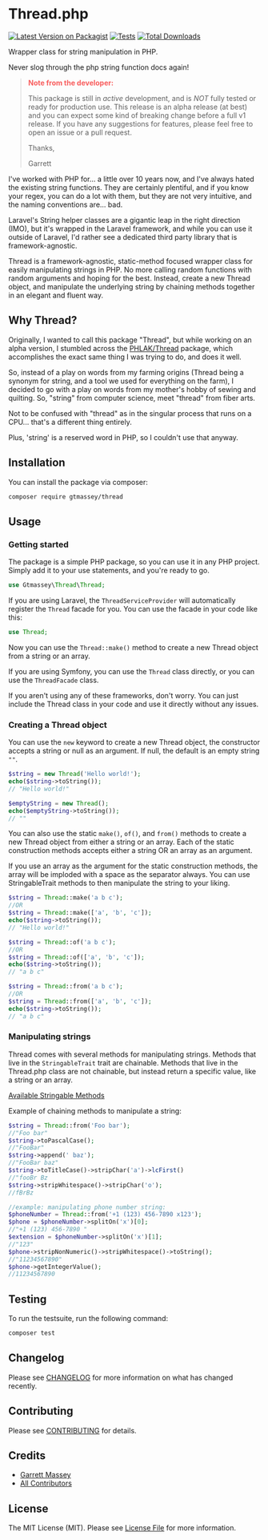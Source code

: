 # Thread.php

[![Latest Version on Packagist](https://img.shields.io/packagist/v/gtmassey/Thread.svg?style=flat-square)](https://packagist.org/packages/gtmassey/Thread)
[![Tests](https://img.shields.io/github/actions/workflow/status/gtmassey/Thread/run-tests.yml?branch=main&label=tests&style=flat-square)](https://github.com/gtmassey/Thread/actions/workflows/run-tests.yml)
[![Total Downloads](https://img.shields.io/packagist/dt/gtmassey/Thread.svg?style=flat-square)](https://packagist.org/packages/gtmassey/Thread)

Wrapper class for string manipulation in PHP.

Never slog through the php string function docs again!

> <p style="color: #f85c5c; font-weight: bold;">Note from the developer:</p> 
> 
> This package is still in *active* development, and is *NOT* fully tested or ready for production use. This release is an alpha release (at best) and you can expect some kind of breaking change before a full v1 release. If you have any suggestions for features, please feel free to open an issue or a pull request.
> 
> Thanks,
> 
> Garrett

I've worked with PHP for... a little over 10 years now, and I've always hated the existing string functions. They are certainly plentiful, and if you know your regex, you can do a lot with them, but they are not very intuitive, and the naming conventions are... bad. 

Laravel's String helper classes are a gigantic leap in the right direction (IMO), but it's wrapped in the Laravel framework, and while you can use it outside of Laravel, I'd rather see a dedicated third party library that is framework-agnostic. 

Thread is a framework-agnostic, static-method focused wrapper class for easily manipulating strings in PHP. No more calling random functions with random arguments and hoping for the best. Instead, create a new Thread object, and manipulate the underlying string by chaining methods together in an elegant and fluent way.

## Why Thread?

Originally, I wanted to call this package "Thread", but while working on an alpha version, I stumbled across the [PHLAK/Thread](https://github.com/PHLAK/Thread) package, which accomplishes the exact same thing I was trying to do, and does it well. 

So, instead of a play on words from my farming origins (Thread being a synonym for string, and a tool we used for everything on the farm), I decided to go with a play on words from my mother's hobby of sewing and quilting. So, "string" from computer science, meet "thread" from fiber arts. 

Not to be confused with "thread" as in the singular process that runs on a CPU... that's a different thing entirely.

Plus, 'string' is a reserved word in PHP, so I couldn't use that anyway.

## Installation

You can install the package via composer:

```bash
composer require gtmassey/thread
```

## Usage

### Getting started

The package is a simple PHP package, so you can use it in any PHP project. Simply add it to your use statements, and you're ready to go.

```php
use Gtmassey\Thread\Thread;
```

If you are using Laravel, the `ThreadServiceProvider` will automatically register the `Thread` facade for you. You can use the facade in your code like this:

```php
use Thread;
```

Now you can use the `Thread::make()` method to create a new Thread object from a string or an array.

If you are using Symfony, you can use the `Thread` class directly, or you can use the `ThreadFacade` class.

If you aren't using any of these frameworks, don't worry. You can just include the Thread class in your code and use it directly without any issues.

### Creating a Thread object

You can use the `new` keyword to create a new Thread object, the constructor accepts a string or null as an argument. If null, the default is an empty string `""`. 

```php
$string = new Thread('Hello world!');
echo($string->toString());
// "Hello world!"

$emptyString = new Thread();
echo($emptyString->toString());
// ""
```

You can also use the static `make()`, `of()`, and `from()` methods to create a new Thread object from either a string or an array. Each of the static construction methods accepts either a string OR an array as an argument.

If you use an array as the argument for the static construction methods, the array will be imploded with a space as the separator always. You can use StringableTrait methods to then manipulate the string to your liking.

```php
$string = Thread::make('a b c');
//OR
$string = Thread::make(['a', 'b', 'c']);
echo($string->toString());
// "Hello world!"

$string = Thread::of('a b c');
//OR
$string = Thread::of(['a', 'b', 'c']);
echo($string->toString());
// "a b c"

$string = Thread::from('a b c');
//OR
$string = Thread::from(['a', 'b', 'c']);
echo($string->toString());
// "a b c"
```

### Manipulating strings

Thread comes with several methods for manipulating strings. Methods that live in the `StringableTrait` trait are chainable. Methods that live in the Thread.php class are not chainable, but instead return a specific value, like a string or an array.

[Available Stringable Methods](docs/stringable-methods.md)

Example of chaining methods to manipulate a string:
```php
$string = Thread::from('Foo bar');
//"Foo bar"
$string->toPascalCase();
//"FooBar"
$string->append(' baz');
//"FooBar baz"
$string->toTitleCase()->stripChar('a')->lcFirst()
//"fooBr Bz
$string->stripWhitespace()->stripChar('o');
//fBrBz
```

```php
//example: manipulating phone number string:
$phoneNumber = Thread::from('+1 (123) 456-7890 x123');
$phone = $phoneNumber->splitOn('x')[0];
//"+1 (123) 456-7890 "
$extension = $phoneNumber->splitOn('x')[1];
//"123"
$phone->stripNonNumeric()->stripWhitespace()->toString();
//"11234567890"
$phone->getIntegerValue();
//11234567890
```

## Testing

To run the testsuite, run the following command:

```bash
composer test
```

## Changelog

Please see [CHANGELOG](CHANGELOG.md) for more information on what has changed recently.

## Contributing

Please see [CONTRIBUTING](https://github.com/spatie/.github/blob/main/CONTRIBUTING.md) for details.

## Credits

- [Garrett Massey](https://github.com/gtmassey)
- [All Contributors](../../contributors)

## License

The MIT License (MIT). Please see [License File](LICENSE.md) for more information.
